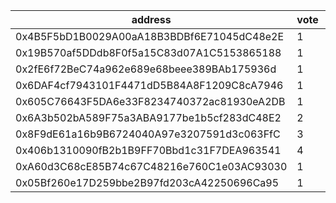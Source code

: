 address|vote|timestamp|signature
---|---|---|---
0x4B5F5bD1B0029A00aA18B3BDBf6E71045dC48e2E|1|1608649350|0x4cfaa872308e66bdbdfc5021910eec9391b1bd7eec4473da2f683e7001c4cb8146e23a1ef0b61149cfd4c99247db7b42692f0134222abab4d148e7b3602010cd1b
0x19B570af5DDdb8F0f5a15C83d07A1C5153865188|1|1608650181|0xa8f02673bac09fe8aa651fe988a9fef607654008e7b14852d71e3c598a13b0590154d867dceebe588ce155accae70aa360184b988eba4feb27896caaf2e646e61c
0x2fE6f72BeC74a962e689e68beee389BAb175936d|1|1608650819|0x668dcdf4753f6bd3aeb49fc704356ccb082688c9de50df3b1bdf28255913c46c2e303fef519d06c662652b24f51304ffa35bc2294abf81fe2baf0dadeace6db41b
0x6DAF4cf7943101F4471dD5B84A8F1209C8cA7946|1|1608653677|0xc1ad803cdbb52820714758d6874d0a2eaa30fc44be91dcdae36e7c1543fe50230648c562eb3d95e7cccfbdbeb7b499608d02570387789e0d77fa0d403444d3451b
0x605C76643F5DA6e33F8234740372ac81930eA2DB|1|1608662893|0x0b720f0e3c94bc0ab3335db5bea2128acd79a8a37c22abff1468ad60cba9412f22206f5d1722a7a30adda05f1fdf6e750ac166fe850f667c14f4c42722ba58a41c
0x6A3b502bA589F75a3ABA9177be1b5cf283dC48E2|2|1608663950|0x94316a4c070907bf6bb11fc56b25ff25c8a3a00820aa6c7f62c819e906b35b926fc45df2c0dc00bbbc914844132dc8d38402d7a872722f47d8f6bda07c3b40541c
0x8F9dE61a16b9B6724040A97e3207591d3c063FfC|3|1608663974|0xe73b3dc3a66cd304b2584a750762054a30bd60f64844a3ad488f1ae0e0d35df02b21da15e506be2f8275602e617fc8f34d631675e8cbdfbcedd66476fa17fcbc1c
0x406b1310090fB2b1B9FF70Bbd1c31F7DEA963541|4|1608668660|0xc1616acc8422fa8a6a186ebaa8680c731ae9796a87a27cc0c80b103baedc2606479ae12f6d0ca588b5ac13db8e4f620626d732173aeee8e3782a84f2cbe1c7971c
0xA60d3C68cE85B74c67C48216e760C1e03AC93030|1|1608695868|0x2d82a86272f69a19aff966215f220ddff947dcef03844b5129b524fd0a00a0b61480849a3b693d29776fa7e40fccebb3ef566af9e2d5f735eeef1bd60002399b1b
0x05Bf260e17D259bbe2B97fd203cA42250696Ca95|1|1608707024|0x4f490e693c0052cad206a89466b88453b9867d92949a1363120425060c3bd62f63f52e1b7873f7cb42fb08149af5fdece9c214bd5391bb282ac1c0bc3cbe41f51b